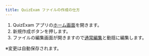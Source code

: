 ```yaml
---
title: QuizExam ファイルの作成の仕方
---
```


1. QuizExam アプリの[ホーム画面](https://quizexam.vercel.app/home?from=helppage)を開きます。
2. 新規作成ボタンを押します。
3. ファイルの編集画面が開きますので[通常編集](../edit)と動揺に編集します。

※変更は自動保存されます。
